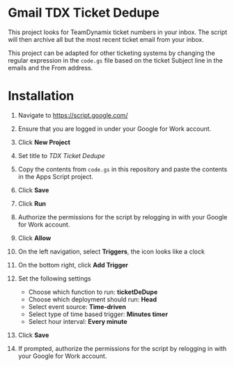 # Gmail TDX Ticket Dedupe
This project looks for TeamDynamix ticket numbers in your inbox.  The script will then archive all but the most recent ticket email from your inbox.

This project can be adapted for other ticketing systems by changing the regular expression in the `code.gs` file based on the ticket Subject line in the emails and the From address.

# Installation
1. Navigate to https://script.google.com/
2. Ensure that you are logged in under your Google for Work account.
3. Click **New Project**
4. Set title to *TDX Ticket Dedupe*
5. Copy the contents from `code.gs` in this repository and paste the contents in the Apps Script project.
6. Click **Save**
7. Click **Run**
8. Authorize the permissions for the script by relogging in with your Google for Work account.
9. Click **Allow**
10. On the left navigation, select **Triggers**, the icon looks like a clock
11. On the bottom right, click **Add Trigger**
12. Set the following settings

    - Choose which function to run: **ticketDeDupe**
    - Choose which deployment should run: **Head**
    - Select event source: **Time-driven**
    - Select type of time based trigger: **Minutes timer**
    - Select hour interval: **Every minute**
13. Click **Save**
14. If prompted, authorize the permissions for the script by relogging in with your Google for Work account.